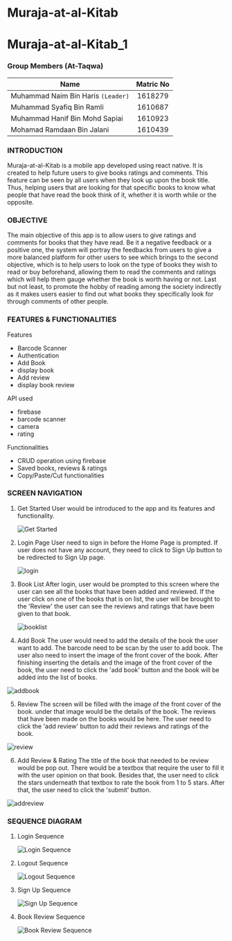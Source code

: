 # Muraja-at-al-Kitab

# Muraja-at-al-Kitab_1

### Group Members (At-Taqwa)

| Name                               | Matric No |
| ---------------------------------- | :-------: |
| Muhammad Naim Bin Haris `(Leader)` |  1618279  |
| Muhammad Syafiq Bin Ramli          |  1610687  |
| Muhammad Hanif Bin Mohd Sapiai     |  1610923  |
| Mohamad Ramdaan Bin Jalani         |  1610439  |

### INTRODUCTION

Muraja-at-al-Kitab is a mobile app developed using react native. It is created to help future users to give books ratings and comments.
This feature can be seen by all users when they look up upon the book title. Thus, helping users that are looking for that specific books
to know what people that have read the book think of it, whether it is worth while or the opposite.

### OBJECTIVE

The main objective of this app is to allow users to give ratings and comments for books that they have read. Be it a negative feedback or
a positive one, the system will portray the feedbacks from users to give a more balanced platform for other users to see which brings to
the second objective, which is to help users to look on the type of books they wish to read or buy beforehand, allowing them to read the comments and ratings which will help them gauge whether the book is worth having or not. Last but not least, to promote the hobby of reading
among the society indirectly as it makes users easier to find out what books they specifically look for through comments of other people.

### FEATURES & FUNCTIONALITIES

Features

- Barcode Scanner
- Authentication
- Add Book
- display book
- Add review
- display book review

API used

- firebase
- barcode scanner
- camera
- rating

Functionalities

- CRUD operation using firebase
- Saved books, reviews & ratings
- Copy/Paste/Cut functionalities

### SCREEN NAVIGATION

1. Get Started
   User would be introduced to the app and its features and functionality.

   ![Get Started](https://raw.githubusercontent.com/syafiqramli13/Muraja-at-al-Kitab_1/master/screenshot/getstart.jpg)

2. Login Page
   User need to sign in before the Home Page is prompted. If user does not have any account, they need to click to Sign Up button to be redirected to Sign Up page.

   ![login](https://raw.githubusercontent.com/syafiqramli13/Muraja-at-al-Kitab_1/master/screenshot/login.jpg)

3) Book List
   After login, user would be prompted to this screen where the user can see all the books that have been added and reviewed. If the user click on one of the books that is on list, the user will be brought to the 'Review' the user can see the reviews and ratings that have been given to that book.

   ![booklist](https://raw.githubusercontent.com/syafiqramli13/Muraja-at-al-Kitab_1/master/screenshot/booklist.jpg)

4) Add Book
   The user would need to add the details of the book the user want to add. The barcode need to be scan by the user to add book. The user also need to insert the image of the front cover of the book. After finishing inserting the details and the image of the front cover of the book, the user need to click the 'add book' button and the book will be added into the list of books.

![addbook](https://raw.githubusercontent.com/syafiqramli13/Muraja-at-al-Kitab_1/master/screenshot/addbook.jpg)

5. Review
   The screen will be filled with the image of the front cover of the book. under that image would be the details of the book. The reviews that have been made on the books would be here. The user need to click the 'add review' button to add their reviews and ratings of the book.

![review](https://raw.githubusercontent.com/syafiqramli13/Muraja-at-al-Kitab_1/master/screenshot/review.jpg)

6. Add Review & Rating
   The title of the book that needed to be review would be pop out. There would be a textbox that require the user to fill it with the user opinion on that book. Besides that, the user need to click the stars underneath that textbox to rate the book from 1 to 5 stars. After that, the user need to click the 'submit' button.

![addreview](https://raw.githubusercontent.com/syafiqramli13/Muraja-at-al-Kitab_1/master/screenshot/addreview.jpg)

### SEQUENCE DIAGRAM

1. Login Sequence

   ![Login Sequence](https://raw.githubusercontent.com/syafiqramli13/Muraja-at-al-Kitab_1/master/screenshot/3.jpeg)

2. Logout Sequence

   ![Logout Sequence](https://raw.githubusercontent.com/syafiqramli13/Muraja-at-al-Kitab_1/master/screenshot/1.jpeg)

3. Sign Up Sequence

   ![Sign Up Sequence](https://raw.githubusercontent.com/syafiqramli13/Muraja-at-al-Kitab_1/master/screenshot/2.jpeg)

4. Book Review Sequence

   ![Book Review Sequence](https://raw.githubusercontent.com/syafiqramli13/Muraja-at-al-Kitab_1/master/screenshot/4.jpeg)
